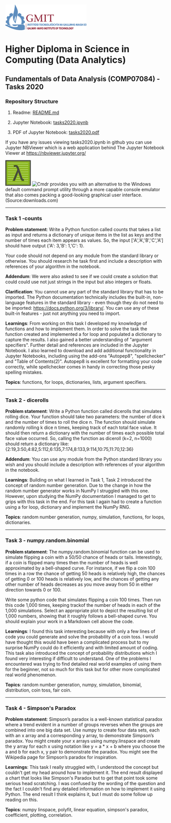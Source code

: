 ![GMIT Logo](https://github.com/Munster2020/HDIP_CSDA_PROJECT/blob/master/GMIT_Logo.jpg)
# Higher Diploma in Science in Computing (Data Analytics)
## Fundamentals of Data Analysis (COMP07084) - Tasks 2020

### Repository Structure
1. Readme:
[README.md](https://github.com/Munster2020/HDIP_CSDA_COMP07084_TASKS/blob/main/README.md)

2. Jupyter Notebook:
[tasks2020.ipynb](https://github.com/Munster2020/HDIP_CSDA_COMP07084_TASKS/blob/main/tasks2020.ipynb)

3. PDF of Jupyter Notebook:
[tasks2020.pdf](https://github.com/Munster2020/HDIP_CSDA_COMP07084_TASKS/blob/main/tasks2020.pdf)


If you have any issues viewing tasks2020.ipynb in github you can use Jupyter NBViewer which is a web application behind The Jupyter Notebook Viewer at https://nbviewer.jupyter.org/


![logo](https://github.com/Munster2020/HDIP_CSDA_COMP07084_TASKS/blob/main/images/cmdr.png "Cmder")
![Cmdr](https://cmder.net/) provides you with an alternative to the Windows default command prompt utility through a more capable console emulator that also comes packing a good-looking graphical user interface. (Source:downloads.com)

---

### Task 1 -counts

__Problem statement__: Write a Python function called counts that takes a list as input and returns a dictionary of unique items in the list as keys and the number of times each item appears as values. So, the input ['A','A','B','C','A'] should have output {'A': 3,'B': 1,'C': 1}.

Your code should not depend on any module from the standard library or otherwise. You should research he task first and include a description with references of your algorithm in the notebook.

__Addendum__: We were also asked to see if we could create a solution that could could use not just strings in the input but also integers or floats.

__Clarification__: You cannot use any part of the standard library that has to be imported. The Python documentation technically includes the built-in, non-language features in the standard library - even though they do not need to be imported: https://docs.python.org/3/library/. You can use any of these built-in features - just not anything you need to import.

__Learnings__: From working on this task I developed my knowledge of functions and how to implement them. In order to solve the task the function created and implemented a for loop and populated a dictionary to capture the results. I also gained a better understanding of "argument specifiers". Further detail and references are included in the Jupyter Notebook. I also learned to download and add additional functionality in Jupyter Notebooks, including using the add-ons "Autopep8", "spellchecker" and "Table of Contents(2)". Autopep8 is excellent for formatting your code correctly, while spellchecker comes in handy in correcting those pesky spelling mistakes.

__Topics__: functions, for loops, dictionaries, lists, argument specifiers.

---

### Task 2 - dicerolls

__Problem statement__: Write a Python function called dicerolls that simulates rolling dice. Your function should take two parameters: the number of dice k and the number of times to roll the dice n. The function should simulate randomly rolling k dice n times, keeping track of each total face value. It should then return a dictionary with the number of times each possible total face value occurred. So, calling the function as diceroll (k=2, n=1000) should return a dictionary like: {2:19,3:50,4:82,5:112,6:135,7:174,8:133,9:114,10:75,11:70,12:36}

__Addendum__: You can use any module from the Python standard library you wish and you should include a description with references of your algorithm in the notebook.

__Learnings__: Building on what I learned in Task 1, Task 2 introduced the concept of random number generation. Due to the change in how the random number generator works in NumPy I struggled with this one. However, upon studying the NumPy documentation I managed to get to grips with this task in the end. For this task I again had to create a function using a for loop, dictionary and implement the NumPy RNG.

__Topics__: random number generation, numpy, simulation, functions, for loops, dictionaries.

---

### Task 3 - numpy.random.binomial

__Problem statement__: The numpy.random.binomial function can be used to simulate flipping a coin with a 50/50 chance of heads or tails.  Interestingly, if a coin is flipped many times then the number of heads is well approximated by a bell-shaped curve.  For instance, if we flip a coin 100 times in a row the chance of getting 50 heads is relatively high, the chances of getting 0 or 100 heads is relatively low, and the chances of getting any other number of heads decreases as you move away from 50 in either direction towards 0 or 100.  

Write some python code that simulates flipping a coin 100 times.  Then run this code 1,000 times, keeping trackof  the  number  of  heads  in  each  of  the  1,000  simulations.   Select  an  appropriate plot to depict the resulting list of 1,000 numbers, showing that it roughly follows a bell-shaped curve.  You should explain your work in a Markdown cell above the code.

__Learnings__: I found this task interesting because with only a few lines of code you could generate and solve the probability of a coin toss. I would have thought this would have been a complicated process but to my surprise NumPy could do it efficiently and with limited amount of coding. This task also introduced the concept of probability distributions which I found very interesting if difficult to understand. One of the problems I encountered was trying to find detailed real world examples of using them for the beginner, not so much for this task but for other more complicated real world phenomenon.

__Topics__: random number generation, numpy, simulation, binomial, distribution, coin toss, fair coin.

---

### Task 4 - Simpson's Paradox

__Problem statement__: Simpson’s paradox is a well-known statistical paradox where a trend evident in a number of groups reverses when the groups are combined into one big data set. Use numpy to create four data sets, each with an x array and a corresponding y array, to demonstrate Simpson’s paradox. You might create your x arrays using numpy.linspace and create the y array for each x using notation like y = a * x + b where you choose the a and b for each x, y pair to demonstrate the paradox. You might see the Wikipedia page for Simpson’s paradox for inspiration.

__Learnings__: This task I really struggled with, I understood the concept but couldn't get my head around how to implement it. The end result displayed a chart that looks like Simpson's Paradox but to get that point took some serious head scratching. I was confused by the wording of the question and the fact I couldn't find any detailed information on how to implement it using Python. The end result I think explains it, but I must do some follow up reading on this.

__Topics__: numpy linspace, polyfit, linear equation, simpson's paradox, coefficient, plotting, correlation.
